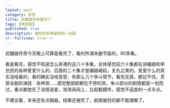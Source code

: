 ```yaml
---
layout: post
category: 杂侃
title: 武媚娘传奇看完了
tags: [电视剧]
published: true
description: 被剪的支离破碎的一支剧
<!--fullview: true-->
---
```


武媚娘传奇今天晚上可算是看完了，看的所谓未删节版的，80多集。

看是看完，感觉不知道怎么拼凑的这八十多集，总体感觉前六十集都在讲媚娘和李世民的各种爱爱什么的，后面的二十集才是媚娘崛起，复仇之类的。爱爱什么的其实没啥看的，看的确实没啥意思，有那么几个争斗情节，看完无感，都记不住。贯穿全剧的演技：各种哭……感觉整部剧都在不停的哭，争斗部分的剧情都是一划而过，重点都放在了谈情说爱，哭哭闹闹上，比起甄嬛传，感觉不适差的一点半点。

不建议看，本来还有点胸器，结果还被剪了，剧情被剪的都不能理解了。